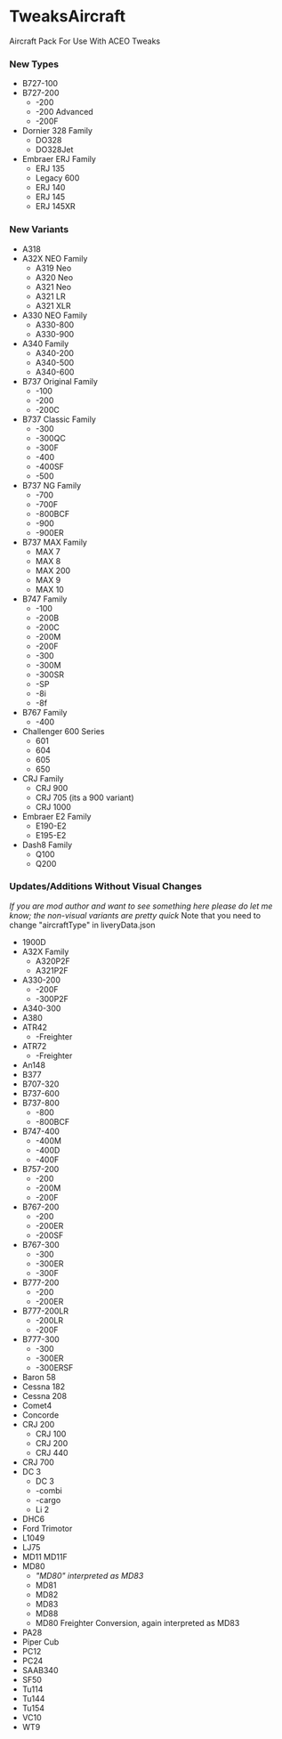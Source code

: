 # TweaksAircraft
Aircraft Pack For Use With ACEO Tweaks


### New Types

* B727-100
* B727-200
    * -200
    * -200 Advanced
    * -200F
* Dornier 328 Family
    * DO328
	* DO328Jet
* Embraer ERJ Family
    * ERJ 135
    * Legacy 600
    * ERJ 140
    * ERJ 145
    * ERJ 145XR

### New Variants

* A318
* A32X NEO Family
    * A319 Neo
    * A320 Neo
    * A321 Neo
    * A321 LR
    * A321 XLR
* A330 NEO Family
    * A330-800
    * A330-900
* A340 Family
    * A340-200
    * A340-500
	* A340-600
* B737 Original Family
    * -100   
    * -200
    * -200C
* B737 Classic Family
    * -300    
    * -300QC
    * -300F
    * -400
    * -400SF
    * -500	
* B737 NG Family
    * -700    
    * -700F
    * -800BCF
    * -900
    * -900ER
* B737 MAX Family
    * MAX 7    
    * MAX 8
    * MAX 200
    * MAX 9
    * MAX 10	
* B747 Family
    * -100
    * -200B
    * -200C
    * -200M
    * -200F
    * -300
    * -300M
    * -300SR
    * -SP
    * -8i
    * -8f
* B767 Family
    * -400	
* Challenger 600 Series
    * 601
    * 604
    * 605 
    * 650
* CRJ Family
    * CRJ 900
    * CRJ 705 (its a 900 variant)
    * CRJ 1000
* Embraer E2 Family
    * E190-E2 
    * E195-E2
* Dash8 Family
    * Q100
    * Q200

### Updates/Additions Without Visual Changes

*If you are mod author and want to see something here please do let me know; the non-visual variants are pretty quick*
Note that you need to change "aircraftType" in liveryData.json

* 1900D
* A32X Family
	* A320P2F
	* A321P2F
* A330-200
    * -200F
	* -300P2F
* A340-300	
* A380
* ATR42
    * -Freighter
* ATR72
    * -Freighter	
* An148
* B377
* B707-320
* B737-600
* B737-800
    * -800
    * -800BCF
* B747-400
    * -400M
    * -400D
    * -400F
* B757-200
    * -200
    * -200M
    * -200F
* B767-200
    * -200
    * -200ER
    * -200SF
* B767-300
    * -300
    * -300ER
    * -300F 
* B777-200
    * -200
    * -200ER
* B777-200LR
    * -200LR
    * -200F
* B777-300
    * -300
    * -300ER
	* -300ERSF
* Baron 58
* Cessna 182
* Cessna 208
* Comet4
* Concorde
* CRJ 200
    * CRJ 100
    * CRJ 200
    * CRJ 440
* CRJ 700
* DC 3
    * DC 3
    * -combi
    * -cargo
    * Li 2
* DHC6
* Ford Trimotor
* L1049
* LJ75
* MD11
      MD11F
* MD80
     * *"MD80" interpreted as MD83*
     * MD81
     * MD82
     * MD83
     * MD88
     * MD80 Freighter Conversion, again interpreted as MD83
* PA28
* Piper Cub
* PC12
* PC24
* SAAB340
* SF50
* Tu114
* Tu144
* Tu154
* VC10
* WT9
